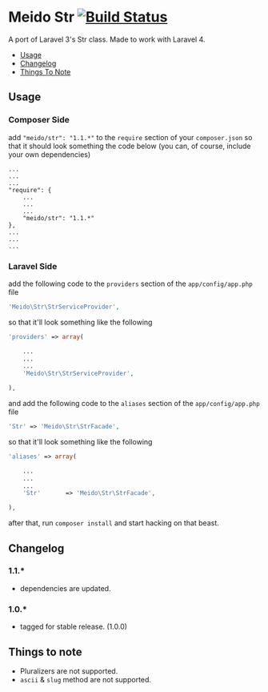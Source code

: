 # Meido Str [![Build Status](https://secure.travis-ci.org/meido/str.png?branch=master)](https://travis-ci.org/meido/str)

A port of Laravel 3's Str class. Made to work with Laravel 4.

- [Usage](https://github.com/meido/str#usage)
- [Changelog](https://github.com/meido/str#usage)
- [Things To Note](https://github.com/meido/str#usage)

## Usage

### Composer Side

add `"meido/str": "1.1.*"` to the `require` section of your `composer.json` so that it should look something the code below (you can, of course, include your own dependencies)

```composer
...
...
...
"require": {
	...
	...
	...
	"meido/str": "1.1.*"
},
...
...
...
```

### Laravel Side

add the following code to the `providers` section of the `app/config/app.php` file

```php
'Meido\Str\StrServiceProvider',
```

so that it'll look something like the following

```php
'providers' => array(

	...
	...
	...
	'Meido\Str\StrServiceProvider',

),
```

and add the following code to the `aliases` section of the `app/config/app.php` file

```php
'Str' => 'Meido\Str\StrFacade',
```

so that it'll look something like the following

```php
'aliases' => array(

	...
	...
	...
	'Str'       => 'Meido\Str\StrFacade',

),
```

after that, run `composer install` and start hacking on that beast.

## Changelog

### 1.1.*
- dependencies are updated.

### 1.0.*
- tagged for stable release. (1.0.0)

## Things to note

- Pluralizers are not supported.
- `ascii` & `slug` method are not supported.